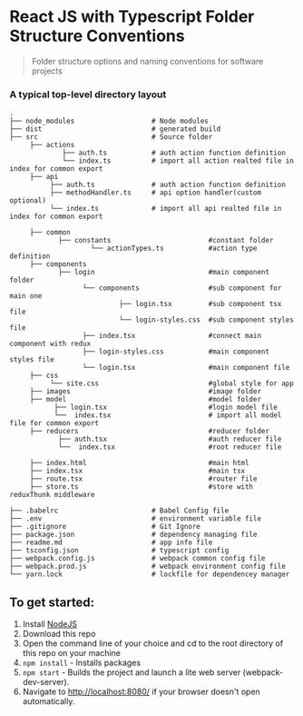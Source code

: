 React JS with Typescript Folder Structure Conventions
============================

> Folder structure options and naming conventions for software projects

### A typical top-level directory layout

    .
    ├── node_modules                   # Node modules
    ├── dist                           # generated build
    ├── src                            # Source folder
         ├── actions 
                 ├── auth.ts           # auth action function definition
                 └── index.ts          # import all action realted file in index for common export
         ├── api
              ├── auth.ts              # auth action function definition
              ├── methodHandler.ts     # api option handler(custom optional)
              └── index.ts             # import all api realted file in index for common export

         ├── common
                ├── constants                        #constant folder
                        └── actionTypes.ts           #action type definition
         ├── components
                ├── login                            #main component folder
                      └── components                 #sub component for main one     
                               ├── login.tsx         #sub component tsx file   
                               └── login-styles.css  #sub component styles file   
                      ├── index.tsx                  #connect main component with redux
                      ├── login-styles.css           #main component styles file   
                      └── login.tsx                  #main component file 
         ├── css
              └── site.css                           #global style for app
         ├── images                                  #image folder
         ├── model                                   #model folder
               ├── login.tsx                         #login model file
               └──  index.tsx                        # import all model file for common export                              
         ├── reducers                                #reducer folder
                ├── auth.tsx                         #auth reducer file
                └──  index.tsx                       #root reducer file

         ├── index.html                              #main html    
         ├── index.tsx                               #main tsx
         ├── route.tsx                               #router file
         ├── store.ts                                #store with reduxThunk middleware

    ├── .babelrc                       # Babel Config file
    ├── .env                           # environment variable file
    ├── .gitignore                     # Git Ignore
    ├── package.json                   # dependency managing file
    ├── readme.md                      # app info file
    ├── tsconfig.json                  # typescript config 
    ├── webpack.config.js              # webpack common config file
    ├── webpack.prod.js                # webpack environment config file
    └── yarn.lock                      # lockfile for dependencey manager    


## To get started:  
1. Install [NodeJS](http://www.nodejs.org)  
2. Download this repo
5. Open the command line of your choice and cd to the root directory of this repo on your machine  
6. `npm install` - Installs packages
7. `npm start` - Builds the project and launch a lite web server (webpack-dev-server).
8. Navigate to [http://localhost:8080/](http://localhost:8080/) if your browser doesn't open automatically.


